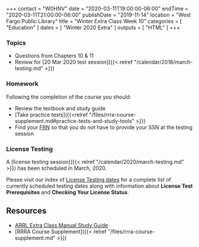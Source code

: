 +++
contact = "W0HNV"
date = "2020-03-11T19:00:00-06:00"
endTime = "2020-03-11T21:00:00-06:00"
publishDate = "2019-11-14"
location = "West Fargo Public Library"
title = "Winter Extra Class Week 10"
categories = [ "Education" ]
dates = [ "Winter 2020 Extra" ]
outputs = [ "HTML" ]
+++

### Topics

* Questions from Chapters 10 & 11
* Review for [20 Mar 2020 test session]({{< relref "/calendar/2018/march-testing.md" >}})

### Homework

Following the completion of the course you should:

* Review the textbook and study guide
* [Take practice tests]({{<relref "/files/rrra-course-supplement.md#practice-tests-and-study-tools" >}})
* Find your [FRN](http://wireless.fcc.gov/uls/index.htm?job=about_getting_started) so that you do not have to provide your SSN at the testing session

### License Testing

A [license testing session]({{< relref "/calendar/2020/march-testing.md" >}})
has been scheduled in March, 2020.

Please visit our index of [License Testing dates](/dates/license-testing/)
for a complete list of currently scheduled testing dates along with
information about **License Test Prerequisites** and **Checking Your License
Status**.

## Resources

* [ARRL Extra Class Manual Study Guide](http://www.arrl.org/files/file/Extra%20Class%20License%20Manual/ECLM%2011th%20edition/ECLM%202016%20Studyguide.pdf)
* [RRRA Course Supplement]({{< relref "/files/rrra-course-supplement.md" >}})
